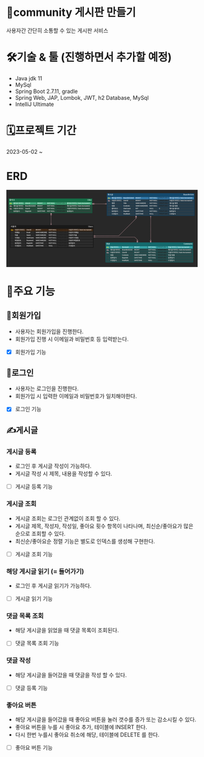 # 📝community 게시판 만들기
사용자간 간단히 소통할 수 있는 게시판 서비스

# 🛠️기술 & 툴 (진행하면서 추가할 예정)
- Java jdk 11
- MySql
- Spring Boot 2.7.11, gradle
- Spring Web, JAP, Lombok, JWT, h2 Database, MySql
- IntelliJ Ultimate

# 🗓️프로젝트 기간
2023-05-02 ~

# ERD
![ERD](doc/img/CommunityERD.png)

# 🧰주요 기능
## 🧲회원가입
- 사용자는 회원가입을 진행한다.
- 회원가입 진행 시 이메일과 비밀번호 등 입력받는다.
- [x] 회원가입 기능

## 🚪로그인
- 사용자는 로그인을 진행한다.
- 회원가입 시 입력한 이메일과 비밀번호가 일치해야한다.
- [x] 로그인 기능

## ✍️게시글
### 게시글 등록
- 로그인 후 게시글 작성이 가능하다.
- 게시글 작성 시 제목, 내용을 작성할 수 있다.
- [ ] 게시글 등록 기능

### 게시글 조회
- 게시글 조회는 로그인 관계없이 조회 할 수 있다.
- 게시글 제목, 작성자, 작성일, 좋아요 횟수 항목이 나타나며, 최신순/좋아요가 많은 순으로 조회할 수 있다.
- 최신순/좋아요순 정렬 기능은 별도로 인덱스를 생성해 구현한다.
- [ ] 게시글 조회 기능

### 해당 게시글 읽기 (= 들어가기)
- 로그인 후 게시글 읽기가 가능하다.
- [ ] 게시글 읽기 기능

### 댓글 목록 조회
- 해당 게시글을 읽었을 때 댓글 목록이 조회된다.
- [ ] 댓글 목록 조회 기능

### 댓글 작성
- 해당 게시글을 들어갔을 때 댓글을 작성 할 수 있다.
- [ ] 댓글 등록 기능

### 좋아요 버튼
- 해당 게시글을 들어갔을 때 좋아요 버튼을 눌러 갯수를 증가 또는 감소시킬 수 있다.
- 좋아요 버튼을 누를 시 좋아요 추가, 테이블에 INSERT 한다.
- 다시 한번 누를시 좋아요 취소에 해당, 테이블에 DELETE 를 한다.
- [ ] 좋아요 버튼 기능